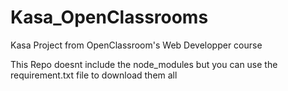 # Kasa_OpenClassrooms
Kasa Project from OpenClassroom's Web Developper course


This Repo doesnt include the node_modules but you can use the requirement.txt file to download them all

